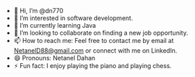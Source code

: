 - 👋 Hi, I’m @dn770
- 👀 I’m interested in software development.
- 🌱 I’m currently learning Java
- 💞️ I’m looking to collaborate on finding a new job opportunity.
- 📫 How to reach me: Feel free to contact me by email at NetanelD88@gmail.com or connect with me on LinkedIn.
- 😄 Pronouns: Netanel Dahan
- ⚡ Fun fact: I enjoy playing the piano and playing chess.

<!---
dn770/dn770 is a ✨ special ✨ repository because its `README.md` (this file) appears on your GitHub profile.
You can click the Preview link to take a look at your changes.
--->
